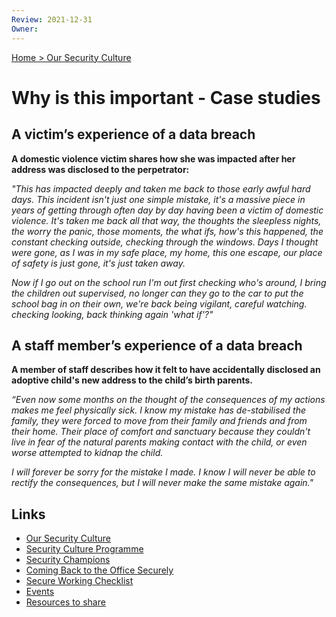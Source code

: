 ```yaml
---
Review: 2021-12-31
Owner:
---
```


[Home > Our Security Culture](security-culture-overview.md)

# Why is this important - Case studies

## A victim’s experience of a data breach

**A domestic violence victim shares how she was impacted after her address was disclosed to the perpetrator:**

*"This has impacted deeply and taken me back to those early awful hard days. This incident isn't just one simple mistake, it's a massive piece in years of getting through often day by day having been a victim of domestic violence. It's taken me back all that way, the thoughts the sleepless nights, the worry the panic, those moments, the what ifs, how's this happened, the constant checking outside, checking through the windows. Days I thought were gone, as I was in my safe place, my home, this one escape, our place of safety is just gone, it's just taken away.*

*Now if I go out on the school run I'm out first checking who's around, I bring the children out supervised, no longer can they go to the car to put the school bag in on their own, we're back being vigilant, careful watching. checking looking, back thinking again 'what if'?"*

## A staff member’s experience of a data breach

**A member of staff describes how it felt to have accidentally disclosed an adoptive child's new address to the child’s birth parents.**

*“Even now some months on the thought of the consequences of my actions makes me feel physically sick. I know my mistake has de-stabilised the family, they were forced to move from their family and friends and from their home. Their place of comfort and sanctuary because they couldn't live in fear of the natural parents making contact with the child, or even worse attempted to kidnap the child.*

*I will forever be sorry for the mistake I made. I know I will never be able to rectify the consequences, but I will never make the same mistake again."*

## Links

- [Our Security Culture](security-culture-overview.md)
- [Security Culture Programme](security-culture-programme.md)
- [Security Champions](security-champions.md)
- [Coming Back to the Office Securely](coming-back-to-the-office-securely.md)
- [Secure Working Checklist](secure-working-checklist.md)
- [Events](events.md)
- [Resources to share](resources.md)
